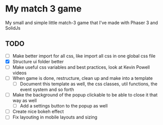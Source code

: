 # My match 3 game

My small and simple little match-3 game that I've made with Phaser 3 and SolidJs

## TODO

-   [ ] Make better import for all css, like import all css in one global css file
-   [X] Structure ui folder better
-   [ ] Make useful css variables and best practices, look at Kevin Powell videos
-   [ ] When game is done, restructure, clean up and make into a template
    -   [ ] Document this template as well, the css classes, util functions, the event system and so forth
-   [ ] Make the background of the popup clickable to be able to close it that way as well
    -   [ ] Add a settings button to the popup as well
-   [ ] Create nice bokeh effect
-   [ ] Fix layouting in mobile layouts and sizing

